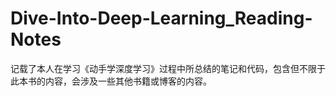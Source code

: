# Dive-Into-Deep-Learning_Reading-Notes
记载了本人在学习《动手学深度学习》过程中所总结的笔记和代码，包含但不限于此本书的内容，会涉及一些其他书籍或博客的内容。
